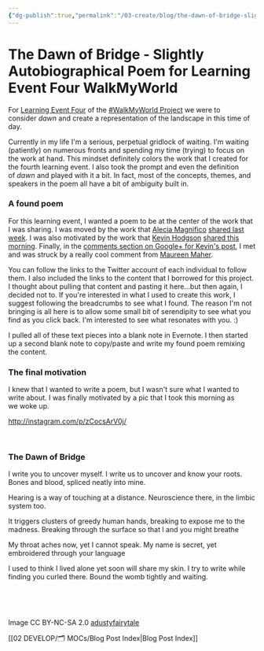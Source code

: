 ```yaml
---
{"dg-publish":true,"permalink":"/03-create/blog/the-dawn-of-bridge-slightly-autobiographical-poem-for-learning-event-four-walk-my-world/","title":"The Dawn of Bridge - Slightly Autobiographical Poem for Learning Event Four #WalkMyWorld","tags":["walkmyworld"]}
---
```


# The Dawn of Bridge - Slightly Autobiographical Poem for Learning Event Four WalkMyWorld

For [Learning Event Four](https://sites.google.com/site/walkmyworldproject/2015-learning-events/dawn) of the [#WalkMyWorld Project](https://sites.google.com/site/walkmyworldproject/) we were to consider _dawn_ and create a representation of the landscape in this time of day.

Currently in my life I'm a serious, perpetual gridlock of waiting. I'm waiting (patiently) on numerous fronts and spending my time (trying) to focus on the work at hand. This mindset definitely colors the work that I created for the fourth learning event. I also took the prompt and even the definition of _dawn_ and played with it a bit. In fact, most of the concepts, themes, and speakers in the poem all have a bit of ambiguity built in.

### A found poem

For this learning event, I wanted a poem to be at the center of the work that I was sharing. I was moved by the work that [Alecia Magnifico](https://twitter.com/aleciamarie) [shared last week](https://plus.google.com/+AleciaMagnifico/posts/KCrXwVrRQ3C). I was also motivated by the work that [Kevin Hodgson](https://twitter.com/dogtrax) [shared this morning](http://dogtrax.edublogs.org/2015-02-13/a-poetic-remix-breaking-through-the-surface-of-stone/#.VN3cTej_C1w.google_plusone_share). Finally, in the [comments section on Google+ for Kevin's post](https://plus.google.com/u/0/+KevinHodgson/posts/aq3n9CYchQa), I met and was struck by a really cool comment from [Maureen Maher](https://twitter.com/maureen_maher).

You can follow the links to the Twitter account of each individual to follow them. I also included the links to the content that I borrowed for this project. I thought about pulling that content and pasting it here...but then again, I decided not to. If you're interested in what I used to create this work, I suggest following the breadcrumbs to see what I found. The reason I'm not bringing is all here is to allow some small bit of serendipity to see what you find as you click back. I'm interested to see what resonates with you. :)

I pulled all of these text pieces into a blank note in Evernote. I then started up a second blank note to copy/paste and write my found poem remixing the content.

### The final motivation

I knew that I wanted to write a poem, but I wasn't sure what I wanted to write about. I was finally motivated by a pic that I took this morning as we woke up.

http://instagram.com/p/zCocsArV0j/

 

### The Dawn of Bridge

I write you to uncover myself. I write us to uncover and know your roots. Bones and blood, spliced neatly into mine.

Hearing is a way of touching at a distance. Neuroscience there, in the limbic system too.

It triggers clusters of greedy human hands, breaking to expose me to the madness. Breaking through the surface so that l and you might breathe

My throat aches now, yet I cannot speak. My name is secret, yet embroidered through your language

I used to think I lived alone yet soon will share my skin. I try to write while finding you curled there. Bound the womb tightly and waiting.

 

 

Image CC BY-NC-SA 2.0 [adustyfairytale](https://www.flickr.com/photos/adustyfairytale/900190916/in/photolist-2nxHp3-66MpAR-9o9tu1-dhVMp1-kMxt1-7Jxfvm-DWqcM-4n6SZf-7dAsss-8w5ywj-8fBGtx-4aDLo-cEy2U9-DWqbo-8edKrc-atMLeP-nQaZRv-2jaK5-DWqgN-9t7Fe-8TGQiU-4YvHgy-psoFfY-6RXYp9-coFpEj-8365AT-cuCnNo-KtB8F-4tGFfz-nr2LKb-dkTye6-uyJJ5-dxUuJ-5G4Prw-pGi2uG-8okijG-DWqfX-dVVWV9-akk7sP-71SSnR-6mo8TP-81Tm56-oUuqhX-5B6LHY-qfMdoB-frjce-4ftGtL-7mtivN-fcjVB2-4zMrq)

[[02 DEVELOP/🗂️ MOCs/Blog Post Index\|Blog Post Index]]